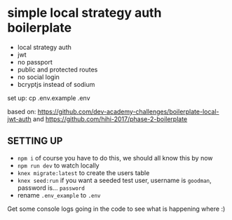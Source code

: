 # simple local strategy auth boilerplate

- local strategy auth
- jwt
- no passport
- public and protected routes
- no social login
- bcryptjs instead of sodium

set up:
cp .env.example .env

based on:
https://github.com/dev-academy-challenges/boilerplate-local-jwt-auth
and
https://github.com/hihi-2017/phase-2-boilerplate

## SETTING UP

  * `npm i`  of course you have to do this, we should all know this by now
  * `npm run dev` to watch locally
  * `knex migrate:latest` to create the users table
  * `knex seed:run` if you want a seeded test user, username is `goodman`, password is... `password`
  * rename `.env_example` to `.env`

  Get some console logs going in the code to see what is happening where :)
